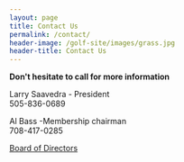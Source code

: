 ```yaml
---
layout: page
title: Contact Us
permalink: /contact/
header-image: /golf-site/images/grass.jpg
header-title: Contact Us
---
```

**Don't hesitate to call for more information**

Larry Saavedra - President<br/>
505-836-0689

Al Bass -Membership chairman<br/>
708-417-0285  

<a class="btn btn-primary" href="{{site.baseurl}}/documents/Officers2016.pdf" target="_blank">Board of Directors</a>
